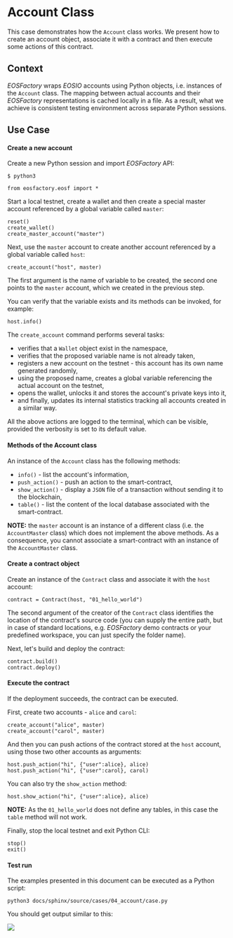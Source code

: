 # Account Class

This case demonstrates how the `Account` class works. We present how to create an account object, associate it with a contract and then execute some actions of this contract.

## Context

*EOSFactory* wraps *EOSIO* accounts using Python objects, i.e. instances of the `Account` class. The mapping between actual accounts and their *EOSFactory* representations is cached locally in a file. As a result, what we achieve is consistent testing environment across separate Python sessions.

## Use Case

#### Create a new account

Create a new Python session and import *EOSFactory* API:

```
$ python3
```

```
from eosfactory.eosf import *
```

Start a local testnet, create a wallet and then create a special master account referenced by a global variable called `master`:

```
reset()
create_wallet()   
create_master_account("master")
```

Next, use the `master` account to create another account referenced by a global variable called `host`:

```
create_account("host", master)
```

The first argument is the name of variable to be created, the second one points to the `master` account, which we created in the previous step.

You can verify that the variable exists and its methods can be invoked, for example:

```
host.info()
```

The `create_account` command performs several tasks:

* verifies that a `Wallet` object exist in the namespace,
* verifies that the proposed variable name is not already taken,
* registers a new account on the testnet - this account has its own name generated randomly,
* using the proposed name, creates a global variable referencing the actual account on the testnet,
* opens the wallet, unlocks it and stores the account's private keys into it,
* and finally, updates its internal statistics tracking all accounts created in a similar way.

All the above actions are logged to the terminal, which can be visible, provided the verbosity is set to its default value.

#### Methods of the Account class

An instance of the `Account` class has the following methods:

* `info()` - list the account's information,
* `push_action()` - push an action to the smart-contract,
* `show_action()` - display a `JSON` file of a transaction without sending it to the blockchain,
* `table()` - list the content of the local database associated with the smart-contract.

**NOTE:** the `master` account is an instance of a different class (i.e. the `AccountMaster` class) which does not implement the above methods. As a consequence, you cannot associate a smart-contract with an instance of the `AccountMaster` class.

#### Create a contract object

Create an instance of the `Contract` class and associate it with the `host` account:

```
contract = Contract(host, "01_hello_world")
```

The second argument of the creator of the `Contract` class identifies the location of the contract's source code (you can supply the entire path, but in case of standard locations, e.g. *EOSFactory* demo contracts or your predefined workspace, you can just specify the folder name).

Next, let's build and deploy the contract:

```
contract.build()
contract.deploy()
```

#### Execute the contract

If the deployment succeeds, the contract can be executed.

First, create two accounts - `alice` and `carol`:

```
create_account("alice", master)
create_account("carol", master)
```

And then you can push actions of the contract stored at the `host` account, using those two other accounts as arguments:

```
host.push_action("hi", {"user":alice}, alice)
host.push_action("hi", {"user":carol}, carol)
```

You can also try the `show_action` method:

```
host.show_action("hi", {"user":alice}, alice)
```

**NOTE:** As the `01_hello_world` does not define any tables, in this case the `table` method will not work.

Finally, stop the local testnet and exit Python CLI:

```
stop()
exit()
```

#### Test run

The examples presented in this document can be executed as a Python script:

```
python3 docs/sphinx/source/cases/04_account/case.py
```

You should get output similar to this:

![](./case.png)